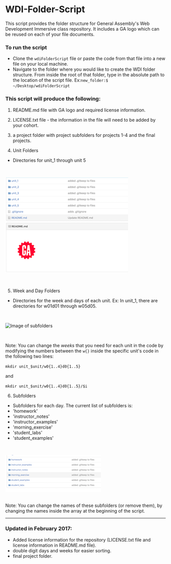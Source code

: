 # WDI-Folder-Script
This script provides the folder structure for General Assembly's Web Development Immersive class repository. It includes a GA logo which can be reused on each of your file documents.

### To run the script
- Clone the `wdiFolderScript` file or paste the code from that file into a new file on your local machine.
- Navigate to the folder where you would like to create the WDI folder structure. From inside the root of that folder, type in the absolute path to the location of the script file.
Ex:`new_folder:$ ~/Desktop/wdiFolderScript`

### This script will produce the following:

1) README.md file with GA logo and required license information.

2) LICENSE.txt file - the information in the file will need to be added by your cohort.

3) a project folder with project subfolders for projects 1-4 and the final projects.

4) Unit Folders
- Directories for unit_1 through unit 5
 <br>
 
![Image of unit folders](img/unit.png)

<br>

5) Week and Day Folders
 - Directories for the week and days of each unit. Ex: In unit_1, there are directories for w01d01 through w05d05.
<br>

![Image of subfolders](https://i.imgur.com/NKqfaFI.png)

<br>

 Note: You can change the *weeks* that you need for each unit in the code by modifying the numbers between the `w{}` inside the specific unit's code in the following two lines:

  `mkdir unit_$unit/w0{1..4}d0{1..5}`

  and

  `mkdir unit_$unit/w0{1..4}d0{1..5}/$i`

6) Subfolders
 - Subfolders for each day. The current list of subfolders is:
  - 'homework'
  -	'instructor_notes'
  -	'instructor_examples'
  -	'morning_exercise'
  -	'student_labs'
  -	'student_examples'
 <br>
 
![Image of subfolders](img/subfolders.png)

<br>
 Note: You can change the names of these subfolders (or remove them), by changing the names inside the array at the beginning of the script.
 
 <hr>
 
### Updated in February 2017:
- Added license information for the repository (LICENSE.txt file and license information in README.md file).
- double digit days and weeks for easier sorting.
- final project folder.
